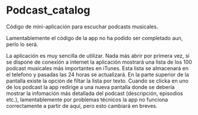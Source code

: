 # Podcast_catalog
Código de mini-aplicación para escuchar podcasts musicales.

Lamentablemente el código de la app no ha podido ser completado aun, perlo lo será.

La aplicación es muy sencilla de utilizar. Nada más abrir por primera vez, si se dispone de conexión a internet la aplicación mostrará una lista de los 100
podcast musicales más importantes en iTunes. Esta lista se almacenará en el telefono y pasadas las 24 horas se actualizará. En la parte superior de la pantalla
existe la opción de filtar la lista por texto. Cuando se clicka en uno de los podcast la app redirige a una nueva pantalla donde se debería mostrar la infomación
más detallada del podcast (descripción, episodios etc.), lamentablemente por problemas técnicos la app no funciona correctamente a partir de aquí, pero esto
cambiará en breves.
